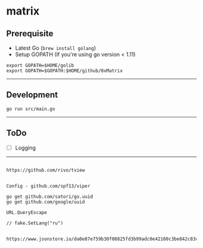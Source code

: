 # matrix


## Prerequisite

- Latest Go (`brew install golang`)
- Setup GOPATH (If you're using go version < 1.11)
```
export GOPATH=$HOME/golib
export GOPATH=$GOPATH:$HOME/github/0xMatrix
```

---

## Development

`go run src/main.go`

---

## ToDo

- [ ] Logging

---

```

https://github.com/rivo/tview


Config - github.com/spf13/viper

go get github.com/satori/go.uuid
go get github.com/google/uuid

URL.QueryEscape

// fake.SetLang("ru")


https://www.jsonstore.io/da0e87e759b30f08825fd3b99adc0e42160c3be842c83ca8c1cec9698f58ffb2

```